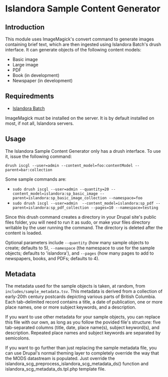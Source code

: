 # Islandora Sample Content Generator

## Introduction

This module uses ImageMagick's convert command to generate images containing brief text, which are then ingested using Islandora Batch's drush interface. It can generate objects of the following content models:

* Basic image
* Large image
* PDF
* Book (in development)
* Newspaper (in development)

## Requiredments

* [Islandora Batch](https://github.com/Islandora/islandora_batch)

ImageMagick must be installed on the server. It is by default installed on most, if not all, Islandora servers.

## Usage

The Islandora Sample Content Generator only has a drush interface. To use it, issue the following command:

```drush iscgl --user=admin --content_model=foo:contentModel --parent=bar:collection```

Some sample commands are:

* `sudo drush iscgl --user=admin --quantity=20 --content_model=islandora:sp_basic_image --parent=islandora:sp_basic_image_collection --namespace=foo`
* `sudo drush iscgl --user=admin  --content_model=islandora:sp_pdf --parent=islandora:sp_pdf_collection --pages=10 --namespace=testing`

Since this drush command creates a directory in your Drupal site's public files folder, you will need to run it as sudo, or make your files directory writable by the user running the command. The directory is deleted after the content is loaded.

Optional parameters include `--quantity` (how many sample objects to create; defaults to 5), `--namespace` (the namespace to use for the sample objects; defaults to 'islandora'), and `--pages` (how many pages to add to newspapers, books, and PDFs; defaults to 4).

## Metadata

The metadata used for the sample objects is taken, at random, from `includes/sample_metadata.tsv`. This metadata is derived from a collection of early-20th century postcards depicting various parts of British Columbia. Each tab-delimited record contains a title, a date of publication, one or more place names, one or more subject keywords, and a description.

If you want to use other metadata for your sample objects, you can replace this file with our own, as long as you follow the povided file's structure: five tab-separated columns (title, date, place name(s), subject keyword(s), and description. Repeated place names and subject keywords are separated by semicolons.

If you want to go further than just replacing the sample metadata file, you can use Drupal's normal theming layer to completely override the way that the MODS datastream is populated. Just override the islandora_scg_preprocess_islandora_scg_metadata_ds() function and islandora_scg_metadata_ds.tpl.php template file.

